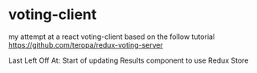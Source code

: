 # voting-client
my attempt at a react voting-client based on the follow tutorial https://github.com/teropa/redux-voting-server

Last Left Off At:
Start of updating Results component to use Redux Store
